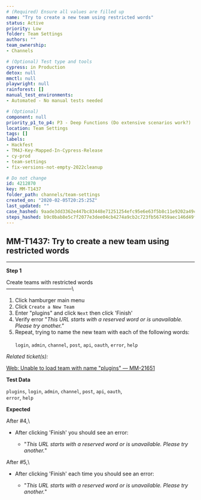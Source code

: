 ```yaml
---
# (Required) Ensure all values are filled up
name: "Try to create a new team using restricted words"
status: Active
priority: Low
folder: Team Settings
authors: ""
team_ownership: 
- Channels

# (Optional) Test type and tools
cypress: in Production
detox: null
mmctl: null
playwright: null
rainforest: []
manual_test_environments: 
- Automated - No manual tests needed

# (Optional)
component: null
priority_p1_to_p4: P3 - Deep Functions (Do extensive scenarios work?)
location: Team Settings
tags: []
labels: 
- Hackfest
- TM4J-Key-Mapped-In-Cypress-Release
- cy-prod
- team-settings
- fix-versions-not-empty-2022cleanup

# Do not change
id: 4212870
key: MM-T1437
folder_path: channels/team-settings
created_on: "2020-02-05T20:25:25Z"
last_updated: ""
case_hashed: 9aade3dd3362e447bc83448e71251254efc95e6e63f5b8c11e9202a49c70eb548370a5c360a1d5ba7b2feb83cff9c541
steps_hashed: b9c0bab8e5c7f2077e3dee04cb4274a9cb2c723fb567459aec146d49f25bacfe61cb794e798f39a92c767b0460b1f8ed
---
```


## MM-T1437: Try to create a new team using restricted words

---

**Step 1**

Create teams with restricted words\
–––––––––––––––––––––––––\\

1. Click hamburger main menu
2. Click `Create a New Team`
3. Enter "plugins" and click `Next` then click 'Finish'
4. Verify error "_This URL starts with a reserved word or is unavailable. Please try another."_
5. Repeat, trying to name the new team with each of the following words:
   \
   \
   `login`, `admin`, `channel`, `post`, `api`, `oauth`, `error`, `help`

_Related ticket(s):_

[Web: Unable to load team with name "plugins" — MM-21651](https://mattermost.atlassian.net/browse/MM-21651)

**Test Data**

`plugins`, `login`, `admin`, `channel`, `post`, `api`, `oauth`,\
`error`, `help`

**Expected**

After #4,\\

- After clicking 'Finish' you should see an error:

  - "_This URL starts with a reserved word or is unavailable. Please try another._"

After #5,\\

- After clicking 'Finish' each time you should see an error:

  - "_This URL starts with a reserved word or is unavailable. Please try another._"
